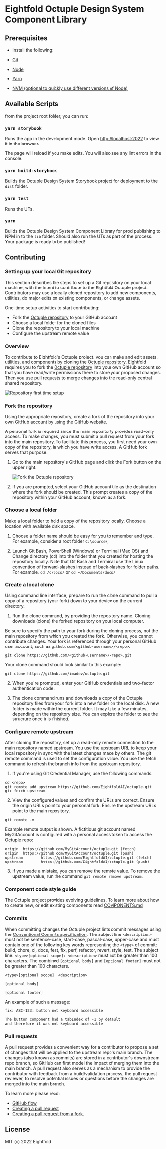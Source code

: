 # Eightfold Octuple Design System Component Library

## Prerequisites

- Install the following:

- [Git](https://git-scm.com/)
- [Node](https://nodejs.org/en/download/)
- [Yarn](https://yarnpkg.com/getting-started/install)
- [NVM (optional to quickly use different versions of Node)](https://github.com/nvm-sh/nvm)

## Available Scripts

from the project root folder, you can run:

### `yarn storybook`

Runs the app in the development mode.
Open [http://localhost:2022](http://localhost:2022) to view it in the browser.

The page will reload if you make edits.
You will also see any lint errors in the console.

### `yarn build-storybook`

Builds the Octuple Design System Storybook project for deployment to the `dist` folder.

### `yarn test`

Runs the UTs.

### `yarn`

Builds the Octuple Design System Component Library for prod publishing to NPM in to the `lib` folder.
Should also run the UTs as part of the process.
Your package is ready to be published!

## Contributing

### Setting up your local Git repository

This section describes the steps to set up a Git repository on your local machine, with the intent to contribute to the Eightfold Octuple project. Contributors may use a locally cloned repository to add new components, utilities, do major edits on existing components, or change assets.

One-time setup activities to start contributing:

- Fork the [Octuple repository](https://github.com/EightfoldAI/octuple) to your GitHub account
- Choose a local folder for the cloned files
- Clone the repository to your local machine
- Configure the upstream remote value

### Overview

To contribute to Eightfold's Octuple project, you can make and edit assets, utilities, and components by cloning the [Octuple repository](https://github.com/EightfoldAI/octuple). Eightfold requires you to fork the [Octuple repository](https://github.com/EightfoldAI/octuple) into your own GitHub account so that you have read/write permissions there to store your proposed changes. Then you use pull requests to merge changes into the read-only central shared repository.

![Repository first time setup](../public/assets/git-and-github-initial-setup.png)

### Fork the repository

Using the appropriate repository, create a fork of the repository into your own GitHub account by using the GitHub website.

A personal fork is required since the main repositorty provides read-only access. To make changes, you must submit a pull request from your fork into the main repository. To facilitate this process, you first need your own copy of the repository, in which you have write access. A GitHub fork serves that purpose.

1. Go to the main repository's GitHub page and click the Fork button on the upper right.

   ![Fork the Octuple repository](../public/assets/fork.png)

2. If you are prompted, select your GitHub account tile as the destination where the fork should be created. This prompt creates a copy of the repository within your GitHub account, known as a fork.

### Choose a local folder

Make a local folder to hold a copy of the repository locally. Choose a location with available disk space.

1. Choose a folder name should be easy for you to remember and type. For example, consider a root folder `C:\source\`

2. Launch Git Bash, PowerShell (Windows) or Terminal (Mac OS) and Change directory (cd) into the folder that you created for hosting the repository locally. Note that Git Bash and Terminal use the Linux convention of forward-slashes instead of back-slashes for folder paths. For example, `cd /c/docs/` or `cd ~/Documents/docs/`

### Create a local clone

Using command line interface, prepare to run the clone command to pull a copy of a repository (your fork) down to your device on the current directory.

1. Run the clone command, by providing the repository name. Cloning downloads (clone) the forked repository on your local computer.

Be sure to specify the path to your fork during the cloning process, not the main repository from which you created the fork. Otherwise, you cannot contribute changes. Your fork is referenced through your personal GitHub user account, such as `github.com/<github-username>/<repo>`.

```
git clone https://github.com/<github-username>/<repo>.git
```

Your clone command should look similar to this example:

```
git clone https://github.com/imadev/octuple.git
```

2. When you're prompted, enter your GitHub credentials and two-factor authentication code.

3. The clone command runs and downloads a copy of the Octuple repository files from your fork into a new folder on the local disk. A new folder is made within the current folder. It may take a few minutes, depending on the repository size. You can explore the folder to see the structure once it is finished.

### Configure remote upstream

After cloning the repository, set up a read-only remote connection to the main repository named upstream. You use the upstream URL to keep your local repository in sync with the latest changes made by others. The git remote command is used to set the configuration value. You use the fetch command to refresh the branch info from the upstream repository.

1. If you're using Git Credential Manager, use the following commands.

```
cd <repo>
git remote add upstream https://github.com/EightfoldAI/octuple.git
git fetch upstream
```

2. View the configured values and confirm the URLs are correct. Ensure the origin URLs point to your personal fork. Ensure the upstream URLs point to the main repository.

```
git remote -v
```

Example remote output is shown. A fictitious git account named MyGitAccount is configured with a personal access token to access the Octuple repo:

```
origin  https://github.com/MyGitAccount/octuple.git (fetch)
origin  https://github.com/MyGitAccount/octuple.git (push)
upstream        https://github.com/EightfoldAI/octuple.git (fetch)
upstream        https://github.com/EightfoldAI/octuple.git (push)
```

3. If you made a mistake, you can remove the remote value. To remove the upstream value, run the command `git remote remove upstream`.

### Component code style guide

The Octuple project provides evolving guidelines. To learn more about how to create new, or edit existing components read [COMPONENTS.md](./components/COMPONENTS.md)

### Commits

When committing changes the Octuple project lints commit messages using the [Conventional Commits specification](https://www.conventionalcommits.org/en/v1.0.0-beta.2/). The subject line `<description>` must not be sentence-case, start-case, pascal-case, upper-case and must contain one of the following key words representing the `<type>` of commit: build, chore, ci, docs, feat, fix, perf, refactor, revert, style, test. The subject line: `<type>[optional scope]: <description>` must not be greater than 100 characters. The combined `[optional body]` and `[optional footer]` must not be greater than 100 characters.

```
<type>[optional scope]: <description>

[optional body]

[optional footer]
```

An example of such a message:

```
fix: ABC-123: button not keyboard accessible

The button component had a tabIndex of -1 by default
and therefore it was not keyboard accessible
```

### Pull requests

A pull request provides a convenient way for a contributor to propose a set of changes that will be applied to the upstream repo's main branch. The changes (also known as commits) are stored in a contributor's downstream repo branch, so GitHub can first model the impact of merging them into the main branch. A pull request also serves as a mechanism to provide the contributor with feedback from a build/validation process, the pull request reviewer, to resolve potential issues or questions before the changes are merged into the main branch.

To learn more please read:

- [GitHub flow](https://docs.github.com/en/get-started/quickstart/github-flow)
- [Creating a pull request](https://docs.github.com/en/pull-requests/collaborating-with-pull-requests/proposing-changes-to-your-work-with-pull-requests/creating-a-pull-request)
- [Creating a pull request from a fork](https://docs.github.com/en/pull-requests/collaborating-with-pull-requests/proposing-changes-to-your-work-with-pull-requests/creating-a-pull-request-from-a-fork).

## License

MIT (c) 2022 Eightfold
